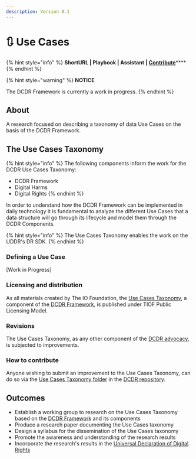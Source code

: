 ```yaml
---
description: Version 0.1
---
```


# 🔃 Use Cases

{% hint style="info" %}
**ShortURL | Playbook | Assistant |** [**Contribute**](http://tiof.click/DCDRUseCasesContribute)****
{% endhint %}

{% hint style="warning" %}
**NOTICE**

The DCDR Framework is currently a work in progress.
{% endhint %}

## About

A research focused on describing a taxonomy of data Use Cases on the basis of the DCDR Framework.

## The Use Cases Taxonomy

{% hint style="info" %}
The following components inform the work for the DCDR Use Cases Taxonomy:

* DCDR Framework
* Digital Harms
* Digital Rights
{% endhint %}

In order to understand how the DCDR Framework can be implemented in daily technology it is fundamental to analyze the different Use Cases that a data structure will go through its lifecycle and model them through the DCDR Components.

{% hint style="info" %}
The Use Cases Taxonomy enables the work on the UDDR's DR SDK.
{% endhint %}

### Defining a Use Case

\[Work in Progress]

### Licensing and distribution

As all materials created by The IO Foundation, the [Use Cases Taxonomy](https://tiof.click/DCDRUseCases), a component of the [DCDR Framework](https://tiof.click/DCDRFramework), is published under TIOF Public Licensing Model.

### Revisions

The Use Cases Taxonomy, as any other component of the [DCDR advocacy](https://tiof.click/DCDRDocs), is subjected to improvements.

### How to contribute

Anyone wishing to submit an improvement to the Use Cases Taxonomy, can do so via the [Use Cases Taxonomy folder](https://tiof.click/DCDRUseCasesContribute) in the [DCDR repository](https://tiof.click/DCDRRepo).

## Outcomes

* Establish a working group to research on the Use Cases Taxonomy based on the [DCDR Framework](https://tiof.click/DCDRFramework) and its components
* Produce a research paper documenting the Use Cases taxonomy
* Design a syllabus for the dissemination of the Use Cases taxonomy
* Promote the awareness and understanding of the research results
* Incorporate the research's results in the [Universal Declaration of Digital Rights](https://tiof.click/UDDRDocs)

